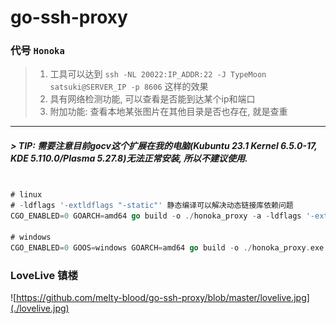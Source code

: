 
# go-ssh-proxy

### 代号 `Honoka`

> 1. 工具可以达到 `ssh -NL 20022:IP_ADDR:22 -J TypeMoon satsuki@SERVER_IP -p 8606` 这样的效果
> 2. 具有网络检测功能, 可以查看是否能到达某个ip和端口
> 3. 附加功能: 查看本地某张图片在其他目录是否也存在, 就是查重

------


##### > TIP: 需要注意目前gocv这个扩展在我的电脑(Kubuntu 23.1 Kernel 6.5.0-17, KDE 5.110.0/Plasma 5.27.8)无法正常安装, 所以不建议使用.

```go

# linux
# -ldflags '-extldflags "-static"' 静态编译可以解决动态链接库依赖问题
CGO_ENABLED=0 GOARCH=amd64 go build -o ./honoka_proxy -a -ldflags '-extldflags "-static"' honoka.go

# windows
CGO_ENABLED=0 GOOS=windows GOARCH=amd64 go build -o ./honoka_proxy.exe -a -ldflags '-extldflags "-static"' honoka.go

```


### LoveLive 镇楼
![https://github.com/melty-blood/go-ssh-proxy/blob/master/lovelive.jpg](./lovelive.jpg)


